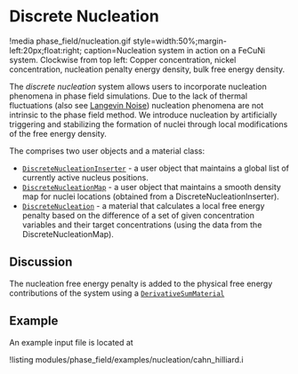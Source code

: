 # Discrete Nucleation

!media phase_field/nucleation.gif style=width:50%;margin-left:20px;float:right;
       caption=Nucleation system in action on a FeCuNi system. Clockwise from top left: Copper
               concentration, nickel concentration, nucleation penalty energy density, bulk free
               energy density.

The _discrete nucleation_ system allows users to incorporate nucleation phenomena in phase field
simulations. Due to the lack of thermal fluctuations (also see
[Langevin Noise](Nucleation/LangevinNoise.md)) nucleation phenomena are not intrinsic to the phase
field method. We introduce nucleation by artificially triggering and stabilizing the formation of nuclei
through local modifications of the free energy density.

The comprises two user objects and a material class:

- [`DiscreteNucleationInserter`](/DiscreteNucleationInserter.md) - a user object that maintains a global list of currently active nucleus positions.
- [`DiscreteNucleationMap`](/DiscreteNucleationMap.md)  - a user object that maintains a smooth density map for nuclei locations (obtained from a DiscreteNucleationInserter).
- [`DiscreteNucleation`](materials/DiscreteNucleation.md)  - a material that calculates a local free energy penalty based on the difference of a set of given concentration variables and their target concentrations (using the data from the DiscreteNucleationMap).

## Discussion

The nucleation free energy penalty is added to the physical free energy contributions of the system
using a [`DerivativeSumMaterial`](/DerivativeSumMaterial.md)

## Example

An example input file is located at

!listing modules/phase_field/examples/nucleation/cahn_hilliard.i
